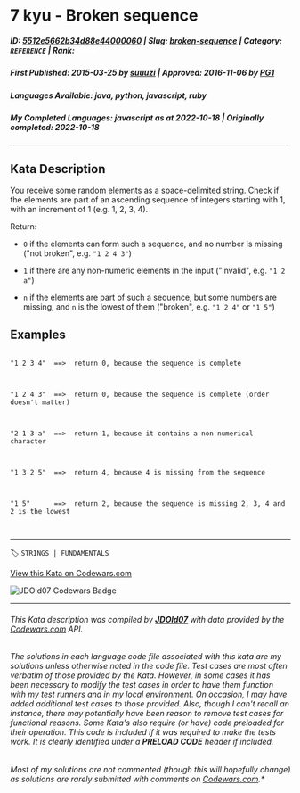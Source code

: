 # 7 kyu - Broken sequence

##### **ID**: [5512e5662b34d88e44000060](https://www.codewars.com/kata/5512e5662b34d88e44000060) | **Slug**: [broken-sequence](https://www.codewars.com/kata/5512e5662b34d88e44000060) | **Category**: `REFERENCE` | **Rank**: <span style="color:white">7 kyu</span>

##### **First Published**: 2015-03-25 ***by*** [suuuzi](https://www.codewars.com/users/suuuzi) | **Approved**: 2016-11-06 ***by*** [PG1](https://www.codewars.com/users/PG1)

##### **Languages Available**: java, python, javascript, ruby

##### **My Completed Languages**: javascript ***as at*** 2022-10-18 | **Originally completed**: 2022-10-18

---

## Kata Description


You receive some random elements as a space-delimited string. Check if the elements are part of an ascending sequence of integers starting with 1, with an increment of 1 (e.g. 1, 2, 3, 4).



Return:



* `0` if the elements can form such a sequence, and no number is missing ("not broken", e.g. `"1 2 4 3"`)

* `1` if there are any non-numeric elements in the input ("invalid", e.g. `"1 2 a"`)

* `n` if the elements are part of such a sequence, but some numbers are missing, and `n` is the lowest of them ("broken", e.g. `"1 2 4"` or `"1 5"`)





## Examples

```

"1 2 3 4"  ==>  return 0, because the sequence is complete



"1 2 4 3"  ==>  return 0, because the sequence is complete (order doesn't matter)



"2 1 3 a"  ==>  return 1, because it contains a non numerical character



"1 3 2 5"  ==>  return 4, because 4 is missing from the sequence



"1 5"      ==>  return 2, because the sequence is missing 2, 3, 4 and 2 is the lowest



```

---


🏷 `STRINGS | FUNDAMENTALS`


[View this Kata on Codewars.com](https://www.codewars.com/kata/5512e5662b34d88e44000060)

![](https://www.codewars.com/users/jdold07/badges/large "JDOld07 Codewars Badge")

---

###### *This Kata description was compiled by [**JDOld07**](https://tpstech.dev) with data provided by the [Codewars.com](https://www.codewars.com) API.*

###### *The solutions in each language code file associated with this kata are my solutions unless otherwise noted in the code file.  Test cases are most often verbatim of those provided by the Kata.  However, in some cases it has been necessary to modify the test cases in order to have them function with my test runners and in my local environment.  On occasion, I may have added additional test cases to those provided.  Also, though I can't recall an instance, there may potentially have been reason to remove test cases for functional reasons.  Some Kata's also require (*or have*) code preloaded for their operation.  This code is included if it was required to make the tests work.  It is clearly identified under a **PRELOAD CODE** header if included.*

###### Most of my solutions are not commented (*though this will hopefully change*) as solutions are rarely submitted with comments on [Codewars.com](https://www.codewars.com).*
